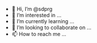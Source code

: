 - 👋 Hi, I’m @sdprg
- 👀 I’m interested in ...
- 🌱 I’m currently learning ...
- 💞️ I’m looking to collaborate on ...
- 📫 How to reach me ...

<!---
sdprg/sdprg is a ✨ special ✨ repository because its `README.md` (this file) appears on your GitHub profile.
You can click the Preview link to take a look at your changes.
--->
